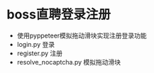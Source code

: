 # boss直聘登录注册

- 使用pyppeteer模拟拖动滑块实现注册登录功能
- login.py 登录
- register.py 注册
- resolve_nocaptcha.py 模拟拖动滑块